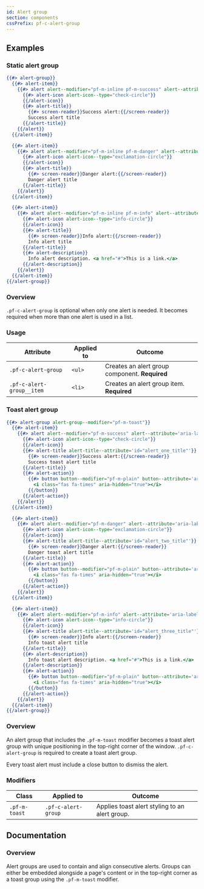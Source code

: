 ```yaml
---
id: Alert group
section: components
cssPrefix: pf-c-alert-group
---
```


## Examples
### Static alert group
```hbs
{{#> alert-group}}
  {{#> alert-item}}
    {{#> alert alert--modifier="pf-m-inline pf-m-success" alert--attribute='aria-label="Success alert"'}}
      {{#> alert-icon alert-icon--type="check-circle"}}
      {{/alert-icon}}
      {{#> alert-title}}
        {{#> screen-reader}}Success alert:{{/screen-reader}}
        Success alert title
      {{/alert-title}}
    {{/alert}}
  {{/alert-item}}

  {{#> alert-item}}
    {{#> alert alert--modifier="pf-m-inline pf-m-danger" alert--attribute='aria-label="Danger alert"'}}
      {{#> alert-icon alert-icon--type="exclamation-circle"}}
      {{/alert-icon}}
      {{#> alert-title}}
        {{#> screen-reader}}Danger alert:{{/screen-reader}}
        Danger alert title
      {{/alert-title}}
    {{/alert}}
  {{/alert-item}}

  {{#> alert-item}}
    {{#> alert alert--modifier="pf-m-inline pf-m-info" alert--attribute='aria-label="Information alert"'}}
      {{#> alert-icon alert-icon--type="info-circle"}}
      {{/alert-icon}}
      {{#> alert-title}}
        {{#> screen-reader}}Info alert:{{/screen-reader}}
        Info alert title
      {{/alert-title}}
      {{#> alert-description}}
        Info alert description. <a href="#">This is a link.</a>
      {{/alert-description}}
    {{/alert}}
  {{/alert-item}}
{{/alert-group}}
```

### Overview
`.pf-c-alert-group` is optional when only one alert is needed. It becomes required when more than one alert is used in a list.
### Usage
| Attribute | Applied to | Outcome |
| -- | -- | -- |
| `.pf-c-alert-group` | `<ul>` | Creates an alert group component. **Required** |
| `.pf-c-alert-group__item` | `<li>` | Creates an alert group item. **Required** |

### Toast alert group
```hbs isFullscreen=true
{{#> alert-group alert-group--modifier="pf-m-toast"}}
  {{#> alert-item}}
    {{#> alert alert--modifier="pf-m-success" alert--attribute='aria-label="Success toast alert"'}}
      {{#> alert-icon alert-icon--type="check-circle"}}
      {{/alert-icon}}
      {{#> alert-title alert-title--attribute='id="alert_one_title"'}}
        {{#> screen-reader}}Success alert:{{/screen-reader}}
        Success toast alert title
      {{/alert-title}}
      {{#> alert-action}}
        {{#> button button--modifier="pf-m-plain" button--attribute='aria-label="Close success alert: Success alert title"'}}
          <i class="fas fa-times" aria-hidden="true"></i>
        {{/button}}
      {{/alert-action}}
    {{/alert}}
  {{/alert-item}}

  {{#> alert-item}}
    {{#> alert alert--modifier="pf-m-danger" alert--attribute='aria-label="Danger toast alert"'}}
      {{#> alert-icon alert-icon--type="exclamation-circle"}}
      {{/alert-icon}}
      {{#> alert-title alert-title--attribute='id="alert_two_title"'}}
        {{#> screen-reader}}Danger alert:{{/screen-reader}}
        Danger toast alert title
      {{/alert-title}}
      {{#> alert-action}}
        {{#> button button--modifier="pf-m-plain" button--attribute='aria-label="Close success alert: Success alert title"'}}
          <i class="fas fa-times" aria-hidden="true"></i>
        {{/button}}
      {{/alert-action}}
    {{/alert}}
  {{/alert-item}}

  {{#> alert-item}}
    {{#> alert alert--modifier="pf-m-info" alert--attribute='aria-label="Information toast alert"'}}
      {{#> alert-icon alert-icon--type="info-circle"}}
      {{/alert-icon}}
      {{#> alert-title alert-title--attribute='id="alert_three_title"'}}
        {{#> screen-reader}}Info alert:{{/screen-reader}}
        Info toast alert title
      {{/alert-title}}
      {{#> alert-description}}
        Info toast alert description. <a href="#">This is a link.</a>
      {{/alert-description}}
      {{#> alert-action}}
        {{#> button button--modifier="pf-m-plain" button--attribute='aria-label="Close success alert: Success alert title"'}}
          <i class="fas fa-times" aria-hidden="true"></i>
        {{/button}}
      {{/alert-action}}
    {{/alert}}
  {{/alert-item}}
{{/alert-group}}
```
### Overview
An alert group that includes the `.pf-m-toast` modifier becomes a toast alert group with unique positioning in the top-right corner of the window. `.pf-c-alert-group` is required to create a toast alert group.

Every toast alert must include a close button to dismiss the alert.

### Modifiers
| Class | Applied to | Outcome |
| -- | -- | -- |
| `.pf-m-toast`| `.pf-c-alert-group` | Applies toast alert styling to an alert group. |

## Documentation
### Overview
Alert groups are used to contain and align consecutive alerts. Groups can either be embedded alongside a page's content or in the top-right corner as a toast group using the `.pf-m-toast` modifier.

